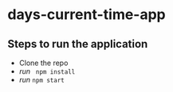 # days-current-time-app

## Steps to run the application
* Clone the repo
* _run_ ` npm install`
* _run_ `npm start`